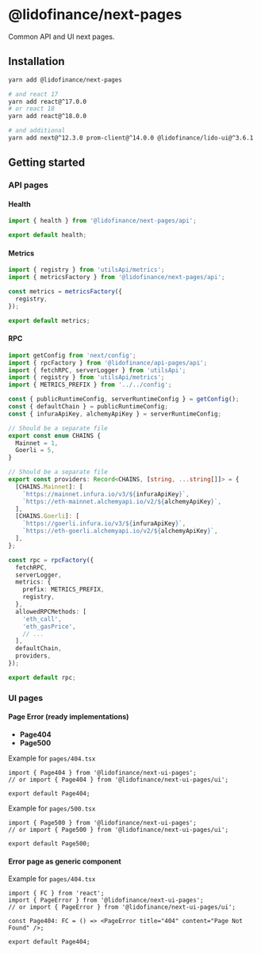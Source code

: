 # @lidofinance/next-pages

Common API and UI next pages.

## Installation

```bash
yarn add @lidofinance/next-pages

# and react 17
yarn add react@^17.0.0
# or react 18
yarn add react@^18.0.0

# and additional
yarn add next@^12.3.0 prom-client@^14.0.0 @lidofinance/lido-ui@^3.6.1
```

## Getting started

### API pages

#### Health

```ts
import { health } from '@lidofinance/next-pages/api';

export default health;
```

#### Metrics

```ts
import { registry } from 'utilsApi/metrics';
import { metricsFactory } from '@lidofinance/next-pages/api';

const metrics = metricsFactory({
  registry,
});

export default metrics;
```

#### RPC

```ts
import getConfig from 'next/config';
import { rpcFactory } from '@lidofinance/api-pages/api';
import { fetchRPC, serverLogger } from 'utilsApi';
import { registry } from 'utilsApi/metrics';
import { METRICS_PREFIX } from '../../config';

const { publicRuntimeConfig, serverRuntimeConfig } = getConfig();
const { defaultChain } = publicRuntimeConfig;
const { infuraApiKey, alchemyApiKey } = serverRuntimeConfig;

// Should be a separate file
export const enum CHAINS {
  Mainnet = 1,
  Goerli = 5,
}

// Should be a separate file 
export const providers: Record<CHAINS, [string, ...string[]]> = {
  [CHAINS.Mainnet]: [
    `https://mainnet.infura.io/v3/${infuraApiKey}`,
    `https://eth-mainnet.alchemyapi.io/v2/${alchemyApiKey}`,
  ],
  [CHAINS.Goerli]: [
    `https://goerli.infura.io/v3/${infuraApiKey}`,
    `https://eth-goerli.alchemyapi.io/v2/${alchemyApiKey}`,
  ],
};

const rpc = rpcFactory({
  fetchRPC,
  serverLogger,
  metrics: {
    prefix: METRICS_PREFIX,
    registry,
  },
  allowedRPCMethods: [
    'eth_call',
    'eth_gasPrice',
    // ...
  ],
  defaultChain,
  providers,
});

export default rpc;
```

### UI pages

#### Page Error (ready implementations)

- **Page404**
- **Page500**

Example for `pages/404.tsx`
```tsx
import { Page404 } from '@lidofinance/next-ui-pages';
// or import { Page404 } from '@lidofinance/next-ui-pages/ui';

export default Page404;
```

Example for `pages/500.tsx`
```tsx
import { Page500 } from '@lidofinance/next-ui-pages';
// or import { Page500 } from '@lidofinance/next-ui-pages/ui';

export default Page500;
```

#### Error page as generic component

Example for `pages/404.tsx`

```tsx
import { FC } from 'react';
import { PageError } from '@lidofinance/next-ui-pages';
// or import { PageError } from '@lidofinance/next-ui-pages/ui';

const Page404: FC = () => <PageError title="404" content="Page Not Found" />;

export default Page404;
```
